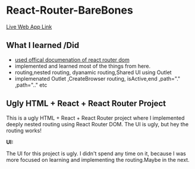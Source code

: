 
# React-Router-BareBones
[Live Web App Link](https://dulcet-khapse-78ad80.netlify.app/host/vans/1/photos)

## What I learned /Did
- [used  offical documenation of react router dom](https://reactrouter.com/en/main/start/overview)
- implemented and learned  most of the things from here.
- routing,nested routing, dyanamic routing,Shared UI using Outlet 
- implemenated Outlet  ,CreateBrowser routing, isActive,end ,path="." ,path=".." etc 
##  Ugly HTML + React + React Router Project

This is a ugly HTML + React + React Router project where I implemented deeply nested routing using React Router DOM. The UI is ugly, but hey  the routing works!





**UI:**

The UI for this project is ugly. I didn't spend any time on it, because I was more focused on learning and  implementing the routing.Maybe in the next.